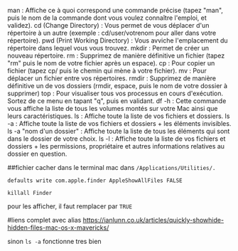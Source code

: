 man : Affiche ce à quoi correspond une commande précise (tapez "man", puis le nom de la commande dont vous voulez connaître l'emploi, et validez).
cd (Change Directory) : Vous permet de vous déplacer d'un répertoire à un autre (exemple : cd/user/votrenom pour aller dans votre répertoire).
pwd (Print Working Directory) : Vous avviche l'emplacement du répertoire dans lequel vous vous trouvez.
mkdir : Permet de créer un nouveau répertoire.
rm : Supprimez de manière définitive un fichier (tapez "rm" puis le nom de votre fichier après un espace).
cp : Pour copier un fichier (tapez cp/ puis le chemin qui mène à votre fichier).
mv : Pour déplacer un fichier entre vos répertoires.
rmdir : Supprimez de manière définitive un de vos dossiers (rmdir, espace, puis le nom de votre dossier à supprimer)
top : Pour visualiser tous vos processus en cours d'exécution. Sortez de ce menu en tapant "q", puis en validant.
df -h : Cette commande vous affiche la liste de tous les volumes montés sur votre Mac ainsi que leurs caractéristiques.
ls : Affiche toute la liste de vos fichiers et dossiers.
ls -a : Affiche toute la liste de vos fichiers et dossiers + les éléments invisibles.
ls -a "nom d'un dossier" : Affiche toute la liste de tous les éléments qui sont dans le dossier de votre choix.
ls -l : Affiche toute la liste de vos fichiers et dossiers + les permissions, propriétaire et autres informations relatives au dossier en question.



##fichier cacher dans le terminal mac
dans `/Applications/Utilities/.`

`defaults write com.apple.finder AppleShowAllFiles FALSE`

`killall Finder`

pour les afficher, il faut remplacer par `TRUE` 

#liens complet avec alias
https://ianlunn.co.uk/articles/quickly-showhide-hidden-files-mac-os-x-mavericks/

sinon `ls -a` fonctionne tres bien
